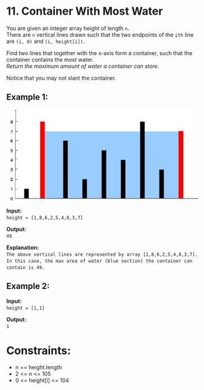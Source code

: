 # 11. Container With Most Water

You are given an integer array height of length `n`.  
There are `n` vertical lines drawn such that the two endpoints of the `ith` line are `(i, 0)` and `(i, height[i])`.  

Find two lines that together with the x-axis form a container, such that the container contains the most water.  
*Return the maximum amount of water a container can store.*  

Notice that you may not slant the container.

## Example 1:
![Example Image](example.jpg)  

**Input:**  
`height = [1,8,6,2,5,4,8,3,7]`  

**Output:**   
`49`  

**Explanation:**   
`The above vertical lines are represented by array [1,8,6,2,5,4,8,3,7].`  
`In this case, the max area of water (blue section) the container can contain is 49.`  

## Example 2:  

**Input:**  
`height = [1,1]`  

**Output:**  
`1`


# Constraints:  

- n == height.length
- 2 <= n <= 105
- 0 <= height[i] <= 104

